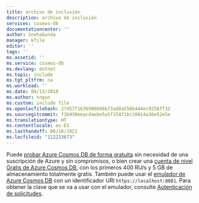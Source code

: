 ```yaml
---
title: archivo de inclusión
description: archivo de inclusión
services: cosmos-db
documentationcenter: ''
author: SnehaGunda
manager: kfile
editor: ''
tags: ''
ms.assetid: ''
ms.service: cosmos-db
ms.devlang: dotnet
ms.topic: include
ms.tgt_pltfrm: na
ms.workload: ''
ms.date: 04/13/2018
ms.author: sngun
ms.custom: include file
ms.openlocfilehash: 27d57f1636986b68b73ad0a556b444ec9258ff32
ms.sourcegitcommit: f3b930eeacdaebe5a5f25471bc10014a36e52e5e
ms.translationtype: HT
ms.contentlocale: es-ES
ms.lasthandoff: 06/16/2021
ms.locfileid: "112233673"
---
```

Puede [probar Azure Cosmos DB de forma gratuita](https://azure.microsoft.com/try/cosmosdb/) sin necesidad de una suscripción de Azure y sin compromisos, o bien crear una [cuenta de nivel Gratis de Azure Cosmos DB](../optimize-dev-test.md#azure-cosmos-db-free-tier), con los primeros 400 RU/s y 5 GB de almacenamiento totalmente gratis. También puede usar el [emulador de Azure Cosmos DB](../local-emulator.md) con un identificador URI `https://localhost:8081`. Para obtener la clave que se va a usar con el emulador, consulte [Autenticación de solicitudes](../local-emulator.md#authenticate-requests).
